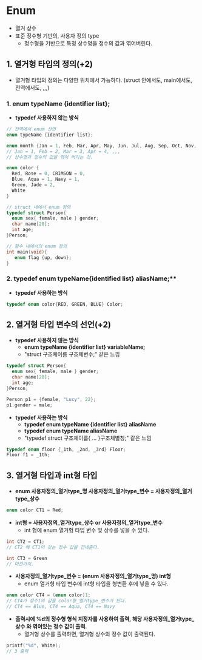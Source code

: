 # Enum

  - 열거 상수
  - 표준 정수형 기반의, 사용자 정의 type
    - 정수형을 기반으로 특정 상수명을 정수의 값과 엮어버린다.

## 1. 열거형 타입의 정의(+2)

  - 열거형 타입의 정의는 다양한 위치에서 가능하다. (struct 안에서도, main에서도, 전역에서도, ,,,)

### 1. **enum typeName {identifier list};**
  - **typedef 사용하지 않는 방식**
 
```c
// 전역에서 enum 선언
enum typeName {identifier list};

enum month {Jan = 1, Feb, Mar, Apr, May, Jun, Jul, Aug, Sep, Oct, Nov, Dec}
// Jan = 1, Feb = 2, Mar = 3, Apr = 4, ,,,
// 상수명과 정수의 값을 엮어 버리는 것.

enum color {
  Red, Rose = 0, CRIMSON = 0,
  Blue, Aqua = 1, Navy = 1,
  Green, Jade = 2,
  White
}

// struct 내에서 enum 정의
typedef struct Person{
  enum sex{ female, male } gender;
  char name[20];
  int age;
}Person;

// 함수 내에서의 enum 정의
int main(void){
   enum flag {up, down};
}
```

### 2. typedef enum typeName{identified list} aliasName;**
  - **typedef 사용하는 방식**

```c
typedef enum color{RED, GREEN, BLUE} Color;
```

## 2. 열거형 타입 변수의 선언(+2)

  - **typedef 사용하지 않는 방식**
    - **enum typeName {identifier list} variableName;**  
    - "struct 구조체이름 구조체변수;" 같은 느낌

```c
typedef struct Person{
  enum sex{ female, male } gender;
  char name[20];
  int age;
}Person;

Person p1 = {female, "Lucy", 22};
p1.gender = male;
```

  - **typedef 사용하는 방식**
    - **typedef enum typeName {identifier list} aliasName**
    - **typedef enum typeName aliasName**
    - "typedef struct 구조체이름{ ... }구조체별칭;" 같은 느낌

```c
typedef enum floor {_1th, _2nd, _3rd} Floor;
Floor f1 = _1th;
```

## 3. 열거형 타입과 int형 타입

  - **enum 사용자정의_열거type_명 사용자정의_열거type_변수 = 사용자정의_열거type_상수**

```c
enum color CT1 = Red;
```

  - **int형 = 사용자정의_열거type_상수 or 사용자정의_열거type_변수**
    - int 형에 enum 열거형 타입 변수 및 상수를 넣을 수 있다.

```c
int CT2 = CT1;
// CT2 에 CT1이 갖는 정수 값을 건네준다.

int CT3 = Green
// 마찬가지.
```

  - **사용자정의_열거type_변수 = (enum 사용자정의_열거type_명) int형**
    - enum 열거형 타입 변수에 int형 타입을 형변환 후에 넣을 수 있다.
 
```c
enum color CT4 = (enum color)1;
// CT4가 정수1의 값을 color형_열거type_변수가 된다.
// CT4 == Blue, CT4 == Aqua, CT4 == Navy

```

  - **출력시에 %d의 정수형 형식 지정자를 사용하여 출력, 해당 사용자정의_열거type_상수 와 엮여있는 정수 값이 출력.**
    - 열거형 상수를 출력하면, 열거형 상수의 정수 값이 출력된다.

```c
printf("%d", White);
// 3 출력
```
